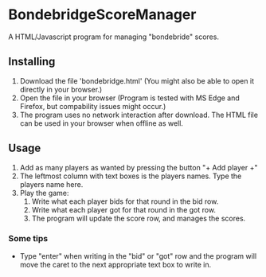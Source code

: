 # BondebridgeScoreManager
A HTML/Javascript program for managing "bondebride" scores.

## Installing

1. Download the file 'bondebridge.html' (You might also be able to open it directly in your browser.)
2. Open the file in your browser (Program is tested with MS Edge and Firefox, but compability issues might occur.)
3. The program uses no network interaction after download. The HTML file can be used in your browser when offline as well.

## Usage

1. Add as many players as wanted by pressing the button "+ Add player +"
2. The leftmost column with text boxes is the players names. Type the players name here.
3. Play the game:
	1. Write what each player bids for that round in the bid row.
	2. Write what each player got for that round in the got row.
	3. The program will update the score row, and manages the scores.

### Some tips

* Type "enter" when writing in the "bid" or "got" row and the program will move the caret to the next appropriate text box to write in.
